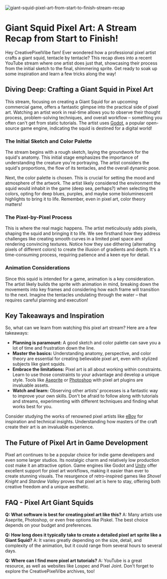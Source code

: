 ![giant-squid-pixel-art-from-start-to-finish-stream-recap](https://images.pexels.com/photos/33351467/pexels-photo-33351467.jpeg?auto=compress&cs=tinysrgb&fit=crop&h=627&w=1200)

# Giant Squid Pixel Art: A Stream Recap from Start to Finish!

Hey CreativePixelVibe fam! Ever wondered how a professional pixel artist crafts a giant squid, tentacle by tentacle? This recap dives into a recent YouTube stream where one artist does just that, showcasing their process from the initial sketch to the final, shimmering sprite. Get ready to soak up some inspiration and learn a few tricks along the way!

## Diving Deep: Crafting a Giant Squid in Pixel Art

This stream, focusing on creating a Giant Squid for an upcoming commercial game, offers a fantastic glimpse into the practical side of pixel art. Watching an artist work in real-time allows you to observe their thought process, problem-solving techniques, and overall workflow – something you often can't get from static tutorials. The artist uses [Godot](https://godotengine.org/), a popular open-source game engine, indicating the squid is destined for a digital world!

### The Initial Sketch and Color Palette

The stream begins with a rough sketch, laying the groundwork for the squid's anatomy. This initial stage emphasizes the importance of understanding the creature you're portraying. The artist considers the squid's proportions, the flow of its tentacles, and the overall dynamic pose. 

Next, the color palette is chosen. This is crucial for setting the mood and atmosphere of the artwork. The artist likely considered the environment the squid would inhabit in the game (deep sea, perhaps?) when selecting the colors, opting for deep blues, purples, and maybe some bioluminescent highlights to bring it to life. Remember, even in pixel art, color theory matters!

### The Pixel-by-Pixel Process

This is where the real magic happens. The artist meticulously adds pixels, shaping the squid and bringing it to life. We see firsthand how they address challenges like creating smooth curves in a limited pixel space and rendering convincing textures. Notice how they use dithering (alternating pixels of different colors) to create the illusion of gradients and depth. It's a time-consuming process, requiring patience and a keen eye for detail.

### Animation Considerations

Since this squid is intended for a game, animation is a key consideration. The artist likely builds the sprite with animation in mind, breaking down the movements into key frames and considering how each frame will transition to the next. Imagine the tentacles undulating through the water – that requires careful planning and execution!

## Key Takeaways and Inspiration

So, what can we learn from watching this pixel art stream? Here are a few takeaways:

*   **Planning is paramount:** A good sketch and color palette can save you a lot of time and frustration down the line.
*   **Master the basics:** Understanding anatomy, perspective, and color theory are essential for creating believable pixel art, even with stylized subjects like giant squids.
*   **Embrace the limitations:** Pixel art is all about working within constraints. Learn to use those constraints to your advantage and develop a unique style. Tools like [Aseprite](https://www.aseprite.org/) or [Photoshop](https://www.adobe.com/products/photoshop.html) with pixel art plugins are invaluable assets.
*   **Watch and learn:** Observing other artists' processes is a fantastic way to improve your own skills. Don't be afraid to follow along with tutorials and streams, experimenting with different techniques and finding what works best for you.

Consider studying the works of renowned pixel artists like [eBoy](https://hello.eboy.com/) for inspiration and technical insights. Understanding how masters of the craft create their art is an invaluable experience.

## The Future of Pixel Art in Game Development

Pixel art continues to be a popular choice for indie game developers and even some larger studios. Its nostalgic charm and relatively low production cost make it an attractive option. Game engines like Godot and [Unity](https://unity.com/) offer excellent support for pixel art workflows, making it easier than ever to create stunning visuals. The resurgence of retro-inspired games like *Shovel Knight* and *Stardew Valley* proves that pixel art is here to stay, offering both creative freedom and a unique aesthetic.

## FAQ - Pixel Art Giant Squids

**Q: What software is best for creating pixel art like this?**
A: Many artists use Aseprite, Photoshop, or even free options like Piskel. The best choice depends on your budget and preferences.

**Q: How long does it typically take to create a detailed pixel art sprite like a Giant Squid?**
A: It varies greatly depending on the size, detail, and complexity of the animation, but it could range from several hours to several days.

**Q: Where can I find more pixel art tutorials?**
A: YouTube is a great resource, as well as websites like Lospec and Pixel Joint. Don't forget to explore the CreativePixelVibe archives, too!
